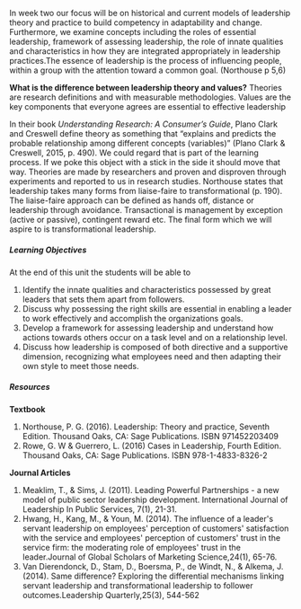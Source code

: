 In week two our focus will be on historical and current models of leadership theory and practice to build competency in adaptability and change. Furthermore, we examine concepts including the roles of essential leadership, framework of assessing leadership, the role of innate qualities and characteristics in how they are integrated appropriately in leadership practices.The essence of leadership is the process of influencing people, within a group with the attention toward a common goal. \(Northouse p 5,6\) 

**What is the difference between leadership theory and values?** Theories are research definitions and with measurable methodologies. Values are the key components that everyone agrees are essential to effective leadership

In their book _Understanding Research: A Consumer’s Guide_, Plano Clark and Creswell define theory as something that “explains and predicts the probable relationship among different concepts \(variables\)” \(Plano Clark & Creswell, 2015, p. 490\). We could regard that is part of the learning process. If we poke this object with a stick in the side it should move that way. Theories are made by researchers and proven and disproven through experiments and reported to us in research studies. Northouse states that leadership takes many forms from liaise-faire to transformational \(p. 190\). The liaise-faire approach can be defined as hands off, distance or leadership through avoidance. Transactional is management by exception \(active or passive\), contingent reward etc. The final form which we will aspire to is transformational leadership.

##### **Learning Objectives**

At the end of this unit the students will be able to

1. Identify the innate qualities and characteristics possessed by great leaders that sets them apart from followers.
2. Discuss why possessing the right skills are essential in enabling a leader to work effectively and accomplish the organizations goals.
3. Develop a framework for assessing leadership and understand how actions towards others occur on a task level and on a relationship level.
4. Discuss how leadership is composed of both directive and a supportive dimension, recognizing what employees need and then adapting their own style to meet those needs.

##### **Resources**

**Textbook**

1. Northouse, P. G. \(2016\). Leadership: Theory and practice, Seventh Edition. Thousand Oaks, CA: Sage Publications. ISBN 971452203409
2. Rowe, G. W & Guerrero, L. \(2016\) Cases in Leadership, Fourth Edition. Thousand Oaks, CA: Sage Publications. ISBN 978-1-4833-8326-2

**Journal Articles**

1. Meaklim, T., & Sims, J. \(2011\). Leading Powerful Partnerships - a new model of public sector leadership development. International Journal of Leadership In Public Services, 7\(1\), 21-31.
2. Hwang, H., Kang, M., & Youn, M. \(2014\). The influence of a leader's servant leadership on employees' perception of customers' satisfaction with the service and employees' perception of customers' trust in the service firm: the moderating role of employees' trust in the leader.Journal of Global Scholars of Marketing Science,24\(1\), 65-76.
3. Van Dierendonck, D., Stam, D., Boersma, P., de Windt, N., & Alkema, J. \(2014\). Same difference? Exploring the differential mechanisms linking servant leadership and transformational leadership to follower outcomes.Leadership Quarterly,25\(3\), 544-562



